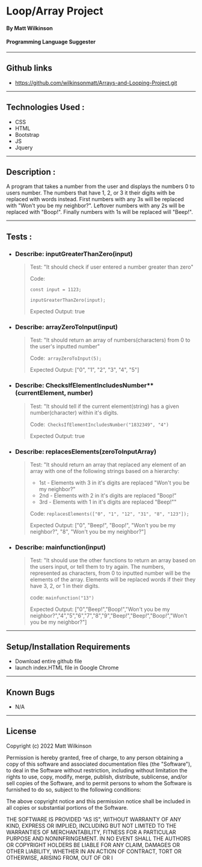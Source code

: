 # Loop/Array Project

#### By Matt Wilkinson

#### Programming Language Suggester
---
## Github links
* https://github.com/wilkinsonmatt/Arrays-and-Looping-Project.git
---
## Technologies Used :

* CSS
* HTML
* Bootstrap
* JS
* Jquery
---
## Description :

 A program that takes a number from the user and displays the numbers 0 to users number. The numbers that have 1, 2, or 3 it their digits with be replaced with words instead. First numbers with any 3s will be replaced with "Won't you be my neighbor?". Leftover numbers with any 2s will be replaced with "Boop!". Finally numbers with 1s will be replaced will "Beep!". 

---
## Tests :

* ### Describe: inputGreaterThanZero(input)
  >Test: "It should check if user entered a number greater than zero"
  >
  >Code: 
  > 
  >`const input = 1123;`
  >
  >`inputGreaterThanZero(input);`
  >
  >Expected Output: true

* ### Describe: arrayZeroToInput(input)
  >Test: "It should return an array of numbers(characters) from 0 to the user's inputted number"
  >
  >Code:` arrayZeroToInput(5);`
  >
  >Expected Output: ["0", "1", "2", "3", "4", "5"]

* ### Describe: ChecksIfElementIncludesNumber**(currentElement, number)
  >Test: "It should tell if the current element(string) has a given number(character) within it's digits.
  >
  >Code:` ChecksIfElementIncludesNumber("1832349", "4")`
  >
  >Expected Output: true

* ### Describe: replacesElements(zeroToInputArray)
  > Test: "It should return an array that replaced any element of an array with one of the following strings based on a hierarchy:
  >- 1st - Elements with 3 in it's digits are replaced "Won't you be my neighbor?"
  >- 2nd - Elements with 2 in it's digits are replaced "Boop!"
  >- 3rd - Elements with 1 in it's digits are replaced "Beep!""
  >
  >Code: `replacesElements(["0", "1", "12", "31", "8", "123"]);`
  >
  >Expected Output: ["0", "Beep!", "Boop!", "Won't you be my neighbor?", "8", "Won't you be my neighbor?"]

* ### Describe: mainfunction(input)
  >Test: "It should use the other functions to return an array based on the users input, or tell them to try again. The numbers, represented as characters, from 0 to inputted number will be the elements of the array. Elements will be replaced words if their they have 3, 2, or 1 in their digits.
  >
  >code: `mainfunction("13")`
  >
  >Expected Output: ["0","Beep!","Boop!","Won't you be my neighbor?","4","5","6","7","8","9","Beep!","Beep!","Boop!","Won't you be my neighbor?"]

---
## Setup/Installation Requirements

* Download entire github file
* launch index.HTML file in Google Chrome
---
## Known Bugs

* N/A
---
## License

Copyright (c) 2022 Matt Wilkinson

Permission is hereby granted, free of charge, to any person obtaining a copy
of this software and associated documentation files (the "Software"), to deal
in the Software without restriction, including without limitation the rights
to use, copy, modify, merge, publish, distribute, sublicense, and/or sell
copies of the Software, and to permit persons to whom the Software is
furnished to do so, subject to the following conditions:

The above copyright notice and this permission notice shall be included in all
copies or substantial portions of the Software.

THE SOFTWARE IS PROVIDED "AS IS", WITHOUT WARRANTY OF ANY KIND, EXPRESS OR
IMPLIED, INCLUDING BUT NOT LIMITED TO THE WARRANTIES OF MERCHANTABILITY,
FITNESS FOR A PARTICULAR PURPOSE AND NONINFRINGEMENT. IN NO EVENT SHALL THE
AUTHORS OR COPYRIGHT HOLDERS BE LIABLE FOR ANY CLAIM, DAMAGES OR OTHER
LIABILITY, WHETHER IN AN ACTION OF CONTRACT, TORT OR OTHERWISE, ARISING FROM,
OUT OF OR I